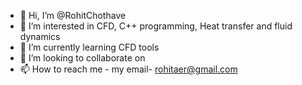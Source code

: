 - 👋 Hi, I’m @RohitChothave
- 👀 I’m interested in CFD, C++ programming, Heat transfer and fluid dynamics
- 🌱 I’m currently learning CFD tools 
- 💞️ I’m looking to collaborate on 
- 📫 How to reach me - my email- rohitaer@gmail.com

<!---
RohitChothave/RohitChothave is a ✨ special ✨ repository because its `README.md` (this file) appears on your GitHub profile.
You can click the Preview link to take a look at your changes.
--->
